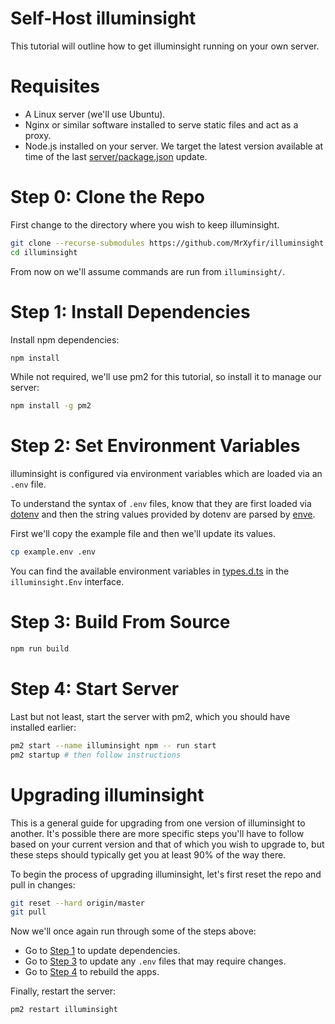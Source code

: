 # Self-Host illuminsight

This tutorial will outline how to get illuminsight running on your own server.

# Requisites

- A Linux server (we'll use Ubuntu).
- Nginx or similar software installed to serve static files and act as a proxy.
- Node.js installed on your server. We target the latest version available at time of the last [server/package.json](https://github.com/MrXyfir/illuminsight/blob/master/server/package.json) update.

# Step 0: Clone the Repo

First change to the directory where you wish to keep illuminsight.

```bash
git clone --recurse-submodules https://github.com/MrXyfir/illuminsight.git
cd illuminsight
```

From now on we'll assume commands are run from `illuminsight/`.

# Step 1: Install Dependencies

Install npm dependencies:

```bash
npm install
```

While not required, we'll use pm2 for this tutorial, so install it to manage our server:

```bash
npm install -g pm2
```

# Step 2: Set Environment Variables

illuminsight is configured via environment variables which are loaded via an `.env` file.

To understand the syntax of `.env` files, know that they are first loaded via [dotenv](https://www.npmjs.com/package/dotenv) and then the string values provided by dotenv are parsed by [enve](https://www.npmjs.com/package/enve).

First we'll copy the example file and then we'll update its values.

```bash
cp example.env .env
```

You can find the available environment variables in [types.d.ts](https://github.com/MrXyfir/illuminsight/blob/master/types.d.ts) in the `illuminsight.Env` interface.

# Step 3: Build From Source

```bash
npm run build
```

# Step 4: Start Server

Last but not least, start the server with pm2, which you should have installed earlier:

```bash
pm2 start --name illuminsight npm -- run start
pm2 startup # then follow instructions
```

# Upgrading illuminsight

This is a general guide for upgrading from one version of illuminsight to another. It's possible there are more specific steps you'll have to follow based on your current version and that of which you wish to upgrade to, but these steps should typically get you at least 90% of the way there.

To begin the process of upgrading illuminsight, let's first reset the repo and pull in changes:

```bash
git reset --hard origin/master
git pull
```

Now we'll once again run through some of the steps above:

- Go to [Step 1](#step-1-install-dependencies) to update dependencies.
- Go to [Step 3](#step-2-set-environment-variables) to update any `.env` files that may require changes.
- Go to [Step 4](#step-3-build-from-source) to rebuild the apps.

Finally, restart the server:

```bash
pm2 restart illuminsight
```
